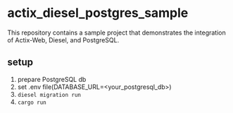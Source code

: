 # actix_diesel_postgres_sample

This repository contains a sample project that demonstrates the integration of Actix-Web, Diesel, and PostgreSQL.

## setup
1. prepare PostgreSQL db
2. set .env file(DATABASE_URL=<your_postgresql_db>)
3. `diesel migration run`
4. `cargo run`